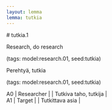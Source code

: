 ```yaml
---
layout: lemma
lemma: tutkia
---
```


<div class="sense">
# <span class="sensename">tutkia.1</span>

<span class="description">Research, do research</span>

(tags: model:research.01, seed:tutkia)

<span class="description">Perehtyä, tutkia</span>

(tags: model:research.01, seed:tutkia)

A0 | Researcher |   | Tutkiva taho, tutkija |  
A1 | Target |   | Tutkittava asia |  

</div>

